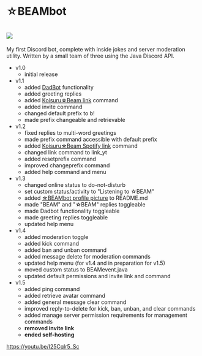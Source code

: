 # ☆BEAMbot
# ![](https://cdn.discordapp.com/attachments/443775272320499722/750354400161300572/BEAM.jpg)

My first Discord bot, complete with inside jokes and server moderation utility.
Written by a small team of three using the Java Discord API. 

- v1.0 
  - initial release
- v1.1
  - added [DadBot](https://top.gg/bot/247852652019318795) functionality
  - added greeting replies
  - added [Koisuru☆Beam link](https://youtu.be/I25Cqlr5_Sc) command
  - added invite command
  - changed default prefix to b!
  - made prefix changeable and retrievable
- v1.2
  - fixed replies to multi-word greetings
  - made prefix command accessible with default prefix
  - added [Koisuru☆Beam Spotify link](https://open.spotify.com/track/43fdUr1bBMtG2vL7PRwjug?si=usam7ji2Shm00du7a79ztw) command
  - changed link command to link_yt
  - added resetprefix command
  - improved changeprefix command
  - added help command and menu
- v1.3
  - changed online status to do-not-disturb
  - set custom status/activity to "Listening to ☆BEAM"
  - added [☆BEAMbot profile picture](https://cdn.discordapp.com/attachments/443775272320499722/750354400161300572/BEAM.jpg) to README.md
  - made "BEAM" and "☆BEAM" replies toggleable
  - made Dadbot functionality toggleable
  - made greeting replies toggleable
  - updated help menu
- v1.4
  - added moderation toggle
  - added kick command
  - added ban and unban command
  - added message delete for moderation commands
  - updated help menu (for v1.4 and in preparation for v1.5)
  - moved custom status to BEAMevent.java
  - updated default permissions and invite link and command
- v1.5
  - added ping command
  - added retrieve avatar command
  - added general message clear command
  - improved reply-to-delete for kick, ban, unban, and clear commands
  - added manage server permission requirements for management commands
  - **removed invite link**
  - **ended self-hosting**
  
https://youtu.be/I25Cqlr5_Sc
